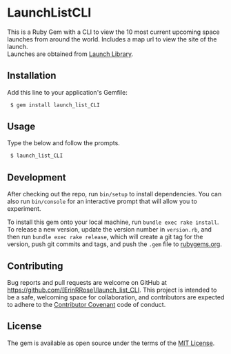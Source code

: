 # LaunchListCLI

This is a Ruby Gem with a CLI to view the 10 most current upcoming space launches from around the world.  Includes a map url to view the site of the launch.  
Launches are obtained from [Launch Library](https://launchlibrary.net/).


## Installation

Add this line to your application's Gemfile:

```ruby
 $ gem install launch_list_CLI
```
## Usage

Type the below and follow the prompts.

```ruby
 $ launch_list_CLI
```
## Development

After checking out the repo, run `bin/setup` to install dependencies. You can also run `bin/console` for an interactive prompt that will allow you to experiment.

To install this gem onto your local machine, run `bundle exec rake install`. To release a new version, update the version number in `version.rb`, and then run `bundle exec rake release`, which will create a git tag for the version, push git commits and tags, and push the `.gem` file to [rubygems.org](https://rubygems.org).

## Contributing

Bug reports and pull requests are welcome on GitHub at https://github.com/[ErinRRose]/launch_list_CLI.
This project is intended to be a safe, welcoming space for collaboration, and contributors are expected to adhere to the [Contributor Covenant](https://www.contributor-covenant.org/) code of conduct.

## License
The gem is available as open source under the terms of the [MIT License](https://opensource.org/licenses/MIT).